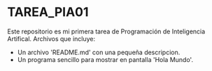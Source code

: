 # TAREA_PIA01
Este repositorio es mi primera tarea de Programación de Inteligencia Artifical.
Archivos que incluye:
- Un archivo 'README.md' con una pequeña descripcion.
- Un programa sencillo para mostrar en pantalla 'Hola Mundo'.
